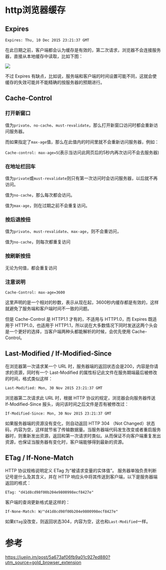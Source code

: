 # http浏览器缓存

## **Expires**

`Expires: Thu, 10 Dec 2015 23:21:37 GMT`

在此日期之前，客户端都会认为缓存是有效的，第二次请求，浏览器不会连接服务器，直接从本地缓存中读取，比如下图：

![](https://ws3.sinaimg.cn/large/006tNc79ly1fnkp51mf3yj30wq0ck3zj.jpg)

不过 Expires 有缺点，比如说，服务端和客户端的时间设置可能不同，这就会使缓存的失效可能并不能精确的按服务器的预期进行。

## **Cache-Control**

### 打开新窗口

值为`private`、`no-cache`、`must-revalidate`，那么打开新窗口访问时都会重新访问服务器。

而如果指定了`max-age`值，那么在此值内的时间里就不会重新访问服务器，例如：

`Cache-control: max-age=5`(表示当访问此网页后的5秒内再次访问不会去服务器)

### 在地址栏回车

值为`private`或`must-revalidate`则只有第一次访问时会访问服务器，以后就不再访问。

值为`no-cache`，那么每次都会访问。

值为`max-age`，则在过期之前不会重复访问。

### 按后退按扭

值为`private`、`must-revalidate`、`max-age`，则不会重访问，

值为`no-cache`，则每次都重复访问

### 按刷新按扭

无论为何值，都会重复访问

### 注意说明

`Cache-Control: max-age=3600`

这里声明的是一个相对的秒数，表示从现在起，3600秒内缓存都是有效的，这样就避免了服务端和客户端时间不一致的问题。

但是 Cache-Control 是 HTTP1.1 才有的，不适用与 HTTP1.0，而 Expires 既适用于 HTTP1.0，也适用于 HTTP1.1，所以说在大多数情况下同时发送这两个头会是一个更好的选择，当客户端两种头都能解析的时候，会优先使用 Cache-Control。



## **Last-Modified / If-Modified-Since**

在浏览器第一次请求某一个 URL 时，服务器端的返回状态会是200，内容是你请求的资源，同时有一个 Last-Modified 的属性标记此文件在服务期端最后被修改的时间，格式类似这样：

`Last-Modified: Mon, 30 Nov 2015 23:21:37 GMT`

浏览器第二次请求此 URL 时，根据 HTTP 协议的规定，浏览器会向服务器传送 If-Modified-Since 报头，询问该时间之后文件是否有被修改过：

`If-Modified-Since: Mon, 30 Nov 2015 23:21:37 GMT`

如果服务器端的资源没有变化，则自动返回 HTTP 304 （Not Changed）状态码，内容为空，这样就节省了传输数据量。当服务器端代码发生改变或者重启服务器时，则重新发出资源，返回和第一次请求时类似。从而保证不向客户端重复发出资源，也保证当服务器有变化时，客户端能够得到最新的资源。

## **ETag / If-None-Match**

HTTP 协议规格说明定义 ETag 为“被请求变量的实体值”。 服务器单独负责判断记号是什么及其含义，并在 HTTP 响应头中将其传送到客户端，以下是服务器端返回的格式：

`ETag: "d41d8cd98f00b204e9800998ecf8427e"`

客户端的查询更新格式是这样的：

`If-None-Match: W/"d41d8cd98f00b204e9800998ecf8427e"`

如果`ETag`没改变，则返回状态304，内容为空，这也和`Last-Modified`一样。



# 参考

https://juejin.im/post/5a673af06fb9a01c927ed880?utm_source=gold_browser_extension